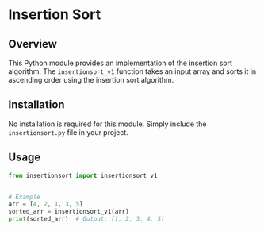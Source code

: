 # Insertion Sort

## Overview
This Python module provides an implementation of the insertion sort algorithm. The `insertionsort_v1` function takes an input array and sorts it in ascending order using the insertion sort algorithm.

## Installation
No installation is required for this module. Simply include the `insertionsort.py` file in your project.

## Usage

```python
from insertionsort import insertionsort_v1


# Example
arr = [4, 2, 1, 3, 5]
sorted_arr = insertionsort_v1(arr)
print(sorted_arr)  # Output: [1, 2, 3, 4, 5]